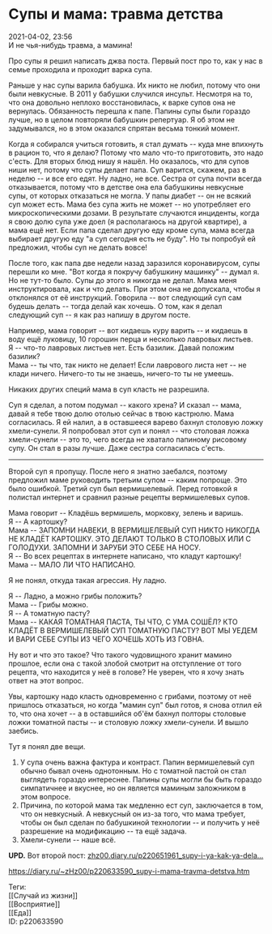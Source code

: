 Супы и мама: травма детства
============================

   
 2021-04-02, 23:56   
  И не чья-нибудь травма, а мамина!   
   
 Про супы я решил написать джва поста. Первый пост про то, как у нас в семье проходила и проходит варка супа.   
   
 Раньше у нас супы варила бабушка. Их никто не любил, потому что они были невкусные. В 2011 у бабушки случился инсульт. Несмотря на то, что она довольно неплохо восстановилась, к варке супов она не вернулась. Обязанность перешла к папе. Папины супы были гораздо лучше, но в целом повторяли бабушкин репертуар. Я об этом не задумывался, но в этом оказался спрятан весьма тонкий момент.   
   
 Когда я собирался учиться готовить, я стал думать -- куда мне впихнуть в рацион то, что я делаю? Потому что мало что-то приготовить, это надо с'есть. Для вторых блюд нишу я нашёл. Но оказалось, что для супов ниши нет, потому что супы делает папа. Суп варится, скажем, раз в неделю -- и все его едят. Ну ладно, не все. Сестра от супа почти всегда отказывается, потому что в детстве она ела бабушкины невкусные супы, от которых отказаться не могла. У папы диабет -- он не всякий суп может есть. Мама без супа жить не может -- но употребляет его микроскопическими дозами. В результате случаются инциденты, когда я свою долю супа уже доел (я располагаюсь на другой квартире), а мама ещё нет. Если папа сделал другую еду кроме супа, мама всегда выбирает другую еду "а суп сегодня есть не буду". Но ты попробуй ей предложил, чтобы суп не делать вовсе!   
   
 После того, как папа две недели назад заразился коронавирусом, супы перешли ко мне. "Вот когда я покручу бабушкину машинку" -- думал я. Но не тут-то было. Супы до этого я никогда не делал. Мама меня инструктировала, как и что делать. При этом она не допускала, чтобы я отклонялся от её инструкций. Говорила -- вот следующий суп сам будешь делать -- тогда делай как хочешь. О том, как я делал следующий суп -- я как раз напишу в другом посте.   
   
 Например, мама говорит -- вот кидаешь куру варить -- и кидаешь в воду ещё луковицу, 10 горошин перца и несколько лавровых листьев.   
 Я -- что-то лавровых листьев нет. Есть базилик. Давай положим базилик?   
 Мама -- ты что, так никто не делает! Если лаврового листа нет -- не клади ничего. Ничего-то ты не знаешь, ничего-то ты не умеешь.   
   
 Никаких других специй мама в суп класть не разрешила.   
   
 Суп я сделал, а потом подумал -- какого хрена? И сказал -- мама, давай я тебе твою долю отолью сейчас в твою кастрюлю. Мама согласилась. Я ей налил, а в оставшееся варево бахнул столовую ложку хмели-сунели. Я попробовал этот суп и понял -- что столовая ложка хмели-сунели -- это то, чего всегда не хватало папиному рисовому супу. Он стал в разы лучше. Даже сестра согласилась с'есть.   
   
 ***   
   
 Второй суп я пропущу. После него я знатно заебался, поэтому предложил маме руководить третьим супом -- каким попроще. Это было ошибкой. Третий суп был вермишелевый. Перед готовкой я полистал интернет и сравнил разные рецепты вермишелевых супов.   
   
 Мама говорит -- Кладёшь вермишель, морковку, зелень и варишь.   
 Я -- А картошку?   
 Мама -- ЗАПОМНИ НАВЕКИ, В ВЕРМИШЕЛЕВЫЙ СУП НИКТО НИКОГДА НЕ КЛАДЁТ КАРТОШКУ. ЭТО ДЕЛАЮТ ТОЛЬКО В СТОЛОВЫХ ИЛИ С ГОЛОДУХИ. ЗАПОМНИ И ЗАРУБИ ЭТО СЕБЕ НА НОСУ.   
 Я -- Во всех рецептах в интернете написано, что кладут картошку!   
 Мама -- МАЛО ЛИ ЧТО НАПИСАНО.   
   
 Я не понял, откуда такая агрессия. Ну ладно.   
   
 Я -- Ладно, а можно грибы положить?   
 Мама -- Грибы можно.   
 Я -- А томатную пасту?   
 Мама -- КАКАЯ ТОМАТНАЯ ПАСТА, ТЫ ЧТО, С УМА СОШЁЛ? КТО КЛАДЁТ В ВЕРМИШЕЛЕВЫЙ СУП ТОМАТНУЮ ПАСТУ? ВОТ МЫ УЕДЕМ И ВАРИ СЕБЕ СУПЫ ИЗ ЧЕГО ХОЧЕШЬ ХОТЬ ИЗ ГОВНА.   
   
 Ну вот и что это такое? Что такого чудовищного хранит мамино прошлое, если она с такой злобой смотрит на отступление от того рецепта, что находится у неё в голове? Не уверен, что я хочу знать ответ на этот вопрос.   
   
 Увы, картошку надо класть одновременно с грибами, поэтому от неё пришлось отказаться, но когда "мамин суп" был готов, я снова отлил ей то, что она хочет -- а в оставшийся об'ём бахнул полторы столовые ложки томатной пасты -- и столовую ложку хмели-сунели. И вышло заебись.   
   
 Тут я понял две вещи.   
   
 1. У супа очень важна фактура и контраст. Папин вермишелевый суп обычно бывал очень однотонным. Но с томатной пастой он стал выглядеть гораздо интереснее. Папины супы могли бы быть гораздо симпатичнее и вкуснее, но он является маминым заложником в этом вопросе.   
 2. Причина, по которой мама так медленно ест суп, заключается в том, что он невкусный. А невкусный он из-за того, что мама требует, чтобы он был сделан по бабушкиной технологии -- и получить у неё разрешение на модификацию -- та ещё задача.   
  3. Хмели-сунели -- наше всё.    
   
  **UPD.**  Вот второй пост:  [zhz00.diary.ru/p220651961\_supy-i-ya-kak-ya-dela...](Супы%20и%20я%20как%20я%20делал%20лагман)    
    
 <https://diary.ru/~zHz00/p220633590_supy-i-mama-travma-detstva.htm>   
   
 Теги:   
 [[Случай из жизни]]   
 [[Восприятие]]   
 [[Еда]]   
 ID: p220633590